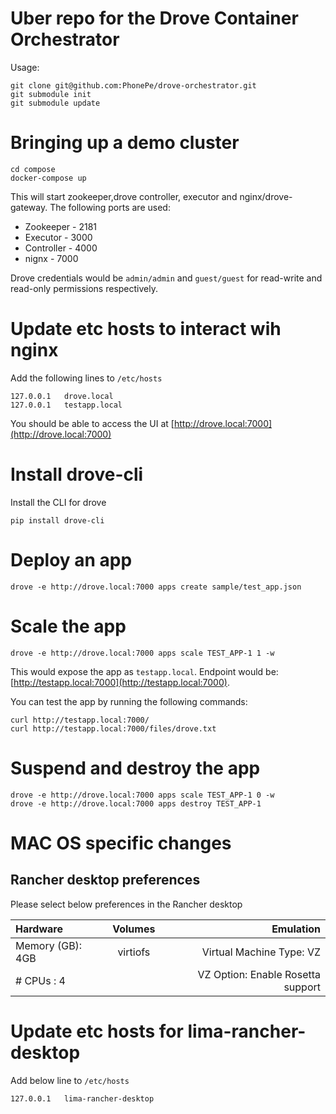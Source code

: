 # Uber repo for the Drove Container Orchestrator

Usage:

```shell
git clone git@github.com:PhonePe/drove-orchestrator.git
git submodule init
git submodule update
```

# Bringing up a demo cluster
```shell
cd compose
docker-compose up
```
This will start zookeeper,drove controller, executor and nginx/drove-gateway.
The following ports are used:
- Zookeeper - 2181
- Executor - 3000
- Controller - 4000
- nignx - 7000

Drove credentials would be `admin/admin` and `guest/guest` for read-write and read-only permissions respectively.

# Update etc hosts to interact wih nginx
Add the following lines to `/etc/hosts`
```
127.0.0.1   drove.local
127.0.0.1   testapp.local
```

You should be able to access the UI at [http://drove.local:7000](http://drove.local:7000)

# Install drove-cli
Install the CLI for drove
```
pip install drove-cli
```

# Deploy an app
```shell
drove -e http://drove.local:7000 apps create sample/test_app.json
```
 
# Scale the app
```
drove -e http://drove.local:7000 apps scale TEST_APP-1 1 -w
```
This would expose the app as `testapp.local`. Endpoint would be: [http://testapp.local:7000](http://testapp.local:7000).

You can test the app by running the following commands:

```shell
curl http://testapp.local:7000/
curl http://testapp.local:7000/files/drove.txt
```

# Suspend and destroy the app
```shell
drove -e http://drove.local:7000 apps scale TEST_APP-1 0 -w
drove -e http://drove.local:7000 apps destroy TEST_APP-1
```

# MAC OS specific changes 

## Rancher desktop preferences
Please select below preferences in the Rancher desktop

| Hardware         | Volumes  |                         Emulation |
|:-----------------|:--------:|----------------------------------:|
| Memory (GB): 4GB | virtiofs |          Virtual Machine Type: VZ |
| # CPUs     : 4   |          | VZ Option: Enable Rosetta support |

# Update etc hosts for lima-rancher-desktop
Add below line to `/etc/hosts`
```
127.0.0.1	lima-rancher-desktop
```

